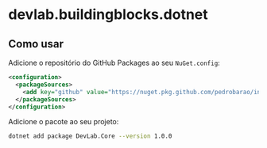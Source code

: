 # devlab.buildingblocks.dotnet

## Como usar

Adicione o repositório do GitHub Packages ao seu `NuGet.config`:

```xml
<configuration>
  <packageSources>
    <add key="github" value="https://nuget.pkg.github.com/pedrobarao/index.json" />
  </packageSources>
</configuration>
```

Adicione o pacote ao seu projeto:

```bash
dotnet add package DevLab.Core --version 1.0.0
```